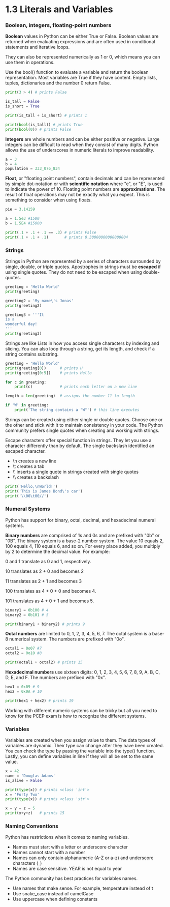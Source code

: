 # 1.3 Literals and Variables

### Boolean, integers, floating-point numbers

**Boolean** values in Python can be either True or False. Boolean values are returned when evaluating expressions and are often used in conditional statements and iterative loops.

They can also be represented numerically as 1 or 0, which means you can use them in operations.

Use the bool() function to evaluate a variable and return the boolean representation. Most variables are True if they have content. Empty lists, tuples, dictionaries and the number 0 return False.

```python
print(3 > 4) # prints False

is_tall = False
is_short = True

print(is_tall + is_short) # prints 1

print(bool(is_tall)) # prints True
print(bool(0)) # prints False
```

**Integers** are whole numbers and can be either positive or negative. Large integers can be difficult to read when they consist of many digits. Python allows the use of underscores in numeric literals to improve readability.

```python
a = 3
b = 4
population = 333_076_834
```

**Float**, or "floating point numbers", contain decimals and can be represented by simple dot-notation or with **scientific notation** where "e", or "E", is used to indicate the power of 10. Floating point numbers are **approximations**. The result of float operations may not be exactly what you expect. This is something to consider when using floats.

```python
pie = 3.14159

a = 1.5e3 #1500
b = 1.5E4 #15000

print(.1 + .1 + .1 == .3) # prints False
print(.1 + .1 + .1)       # prints 0.30000000000000004
```

### Strings

Strings in Python are represented by a series of characters surrounded by single, double, or triple quotes. Apostrophes in strings must be **escaped** if using single quotes. They do not need to be escaped when using double-quotes.

```python
greeting = 'Hello World'
print(greeting)

greeting2 = 'My name\'s Jonas'
print(greeting2)

greeting3 = '''It
is a
wonderful day!
'''
print(greeting3)
```

Strings are like Lists in how you access single characters by indexing and slicing. You can also loop through a string, get its length, and check if a string contains substring.

```python
greeting = 'Hello World'
print(greeting[0])      # prints H
print(greeting[0:5])    # prints Hello

for c in greeting:
    print(c)            # prints each letter on a new line

length = len(greeting)  # assigns the number 11 to length

if 'W' in greeting:
    print('The string contains a "W"') # this line executes
```

Strings can be created using either single or double quotes. Choose one or the other and stick with it to maintain consistency in your code. The Python community prefers single quotes when creating and working with strings.

Escape characters offer special function in strings. They let you use a character differently than by default. The single backslash identified an escaped character.

* \n creates a new line
* \t creates a tab
* \\' inserts a single quote in strings created with single quotes
* \\\ creates a backslash

```python
print('Hello,\nWorld!')
print('This is James Bond\'s car')
print('\\00\t00//')
```

### Numeral Systems

Python has support for binary, octal, decimal, and hexadecimal numeral systems.

**Binary numbers** are comprised of 1s and 0s and are prefixed with "0b" or "0B". The binary system is a base-2 number system. The value 10 equals 2, 100 equals 4, 110 equals 6, and so on. For every place added, you multiply by 2 to determine the decimal value. For example:

0 and 1 translate as 0 and 1, respectively.

10 translates as 2 + 0 and becomes 2

11 translates as 2 + 1 and becomes 3

100 translates as 4 + 0 + 0 and becomes 4.

101 translates as 4 + 0 + 1 and becomes 5.

```python
binary1 = 0b100 # 4
binary2 = 0b101 # 5

print(binary1 + binary2) # prints 9
```

**Octal numbers** are limited to 0, 1, 2, 3, 4, 5, 6, 7. The octal system is a base-8 numerical system. The numbers are prefixed with "0o".

```python
octal1 = 0o07 #7
octal2 = 0o10 #8

print(octal1 + octal2) # prints 15
```

**Hexadecimal numbers** use sixteen digits: 0, 1, 2, 3, 4, 5, 6, 7, 8, 9, A, B, C, D, E, and F. The numbers are prefixed with "0x".

```python
hex1 = 0x09 # 9
hex2 = 0x0A # 10

print(hex1 + hex2) # prints 19
```

Working with different numeric systems can be tricky but all you need to know for the PCEP exam is how to recognize the different systems.

### Variables

Variables are created when you assign value to them. The data types of variables are dynamic. Their type can change after they have been created. You can check the type by passing the variable into the type() function. Lastly, you can define variables in line if they will all be set to the same value.

```python
x = 42
name = 'Douglas Adams'
is_alive = False

print(type(x)) # prints <class 'int'>
x = 'Forty Two'
print(type(x)) # prints <class 'str'>

x = y = z = 5
print(x+y+z)   # prints 15
```

### Naming Conventions

Python has restrictions when it comes to naming variables.

* Names must start with a letter or underscore character
* Names cannot start with a number
* Names can only contain alphanumeric (A-Z or a-z) and underscore characters (\_)
* Names are case sensitive. YEAR is not equal to year

The Python community has best practices for variables names.

* Use names that make sense. For example, temperature instead of t
* Use snake\_case instead of camelCase
* Use uppercase when defining constants
